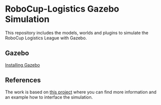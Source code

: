 # RoboCup-Logistics Gazebo Simulation

This repository includes the models, worlds and plugins to simulate the RoboCup Logistics League with Gazebo.

## Gazebo
[Installing Gazebo](http://gazebosim.org)

## References
The work is based on [this project](http://www.fawkesrobotics.org/projects/llsf-sim/) where you can find more information and an example how to interface the simulation.



